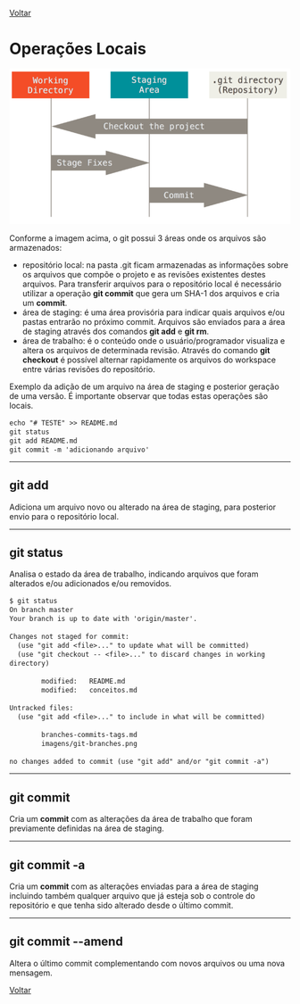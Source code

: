 [Voltar](README.md)

# Operações Locais

![Operações Locais](/imagens/git-areas.png)

Conforme a imagem acima, o git possui 3 áreas onde os arquivos são armazenados:
 * repositório local: na pasta .git ficam armazenadas as informações sobre os arquivos que compõe o projeto e as revisões existentes destes arquivos. Para transferir arquivos para o repositório local é necessário utilizar a operação **git commit** que gera um SHA-1 dos arquivos e cria um **commit**.
 * área de staging: é uma área provisória para indicar quais arquivos e/ou pastas entrarão no próximo commit. Arquivos são enviados para a área de staging através dos comandos **git add** e **git rm**.
 * área de trabalho: é o conteúdo onde o usuário/programador visualiza e altera os arquivos de determinada revisão. Através do comando **git checkout** é possível alternar rapidamente os arquivos do workspace entre várias revisões do repositório. 
 
Exemplo da adição de um arquivo na área de staging e posterior geração de uma versão. 
É importante observar que todas estas operações são locais.

```
echo "# TESTE" >> README.md
git status
git add README.md
git commit -m 'adicionando arquivo'
```
----

## git add

Adiciona um arquivo novo ou alterado na área de staging, para posterior envio para o repositório local.

----

## git status

Analisa o estado da área de trabalho, indicando arquivos que foram alterados e/ou adicionados e/ou removidos.

```
$ git status
On branch master
Your branch is up to date with 'origin/master'.

Changes not staged for commit:
  (use "git add <file>..." to update what will be committed)
  (use "git checkout -- <file>..." to discard changes in working directory)

        modified:   README.md
        modified:   conceitos.md

Untracked files:
  (use "git add <file>..." to include in what will be committed)

        branches-commits-tags.md
        imagens/git-branches.png

no changes added to commit (use "git add" and/or "git commit -a")
```
----

## git commit

Cria um **commit** com as alterações da área de trabalho que foram previamente definidas na área de staging.

----

## git commit -a

Cria um **commit** com as alterações enviadas para a área de staging incluindo também qualquer arquivo que já esteja sob o controle do repositório e que tenha sido alterado desde o último commit.

----

## git commit --amend

Altera o último commit complementando com novos arquivos ou uma nova mensagem.

[Voltar](README.md)